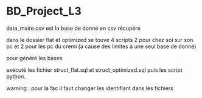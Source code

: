# BD_Project_L3

data_maire.csv est la base de donné en csv récupéré

dans le dossier flat et optimized se touve 4 scripts 2 pour chez soi sur son pc et 2 pour
les pc du cremi (a cause des limites à une seul base de donné)

pour généré les bases

exécuté les fichier struct_flat.sql et struct_optimized.sql
puis les script python.

warning : pour la fac il faut changer les identifiant dans les fichiers
